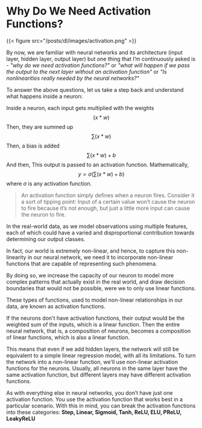 # Why Do We Need Activation Functions?

<!--more-->

{{< figure src="/posts/dl/images/activation.png" >}}

By now, we are familiar with neural networks and its architecture (input layer, hidden layer, output layer) but one thing that I’m continuously asked is - *"why do we need activation functions?"* or *"what will happen if we pass the output to the next layer without an activation function"* or *"Is nonlinearities really needed by the neural networks?"*

To answer the above questions, let us take a step back and understand what happens inside a neuron:


Inside a neuron, each input gets multiplied with the weights  $$(x * w) $$ Then, they are summed up $$∑(x * w)$$ Then, a bias is added $$∑(x * w) + b$$ And then, This output is passed to an activation function. Mathematically, $$y = σ (∑(x * w) + b)$$ where $σ$ is any activation function.


> An activation function simply defines when a neuron fires. Consider it a sort of tipping point: Input of a certain value won’t cause the neuron to fire because it’s not enough, but just a little more input can cause the neuron to fire. 

In the real-world data, as we model
observations using multiple features, each of which could have a varied and
disproportional contribution towards determining our output classes. 

In fact, our world is
extremely non-linear, and hence, to capture this non-linearity in our neural network, we
need it to incorporate non-linear functions that are capable of representing such
phenomena. 

By doing so, we increase the capacity of our neuron to model more complex
patterns that actually exist in the real world, and draw decision boundaries that would not
be possible, were we to only use linear functions. 


These types of functions, used to model
non-linear relationships in our data, are known as activation functions.

If the neurons don't have activation functions,
their output would be the weighted sum of the inputs, which is a linear function.
Then the entire neural network, that is, a composition of neurons, becomes a composition of
linear functions, which is also a linear function. 


This means that even if we add hidden
layers, the network will still be equivalent to a simple linear regression model, with all its
limitations. To turn the network into a non-linear function, we'll use non-linear activation
functions for the neurons. Usually, all neurons in the same layer have the same
activation function, but different layers may have different activation functions.

As with everything else in neural networks, you don’t have just one activation
function. You use the activation function that works best in a particular scenario.
With this in mind, you can break the activation functions into these categories:
**Step, Linear, Sigmoid, Tanh, ReLU, ELU, PReLU, LeakyReLU**

